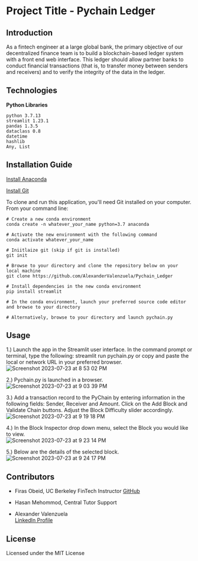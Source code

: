 # Project Title - Pychain Ledger

## Introduction
As a fintech engineer at a large global bank, the primary objective of our decentralized finance team is to build a blockchain-based ledger system with a front end web interface.  This ledger should allow partner banks to conduct financial transactions (that is, to transfer money between senders and receivers) and to verify the integrity of the data in the ledger.

## Technologies
**Python Libraries**

`python 3.7.13`<br>
`streamlit 1.23.1`<br>
`pandas 1.3.5`<br>
`dataclass 0.8`<br>
`datetime`<br>
`hashlib`<br>
`Any, List`

## Installation Guide

[Install Anaconda](https://www.anaconda.com/download/)

[Install Git](https://git-scm.com/downloads) 

To clone and run this application, you'll need Git installed on your computer.
From your command line:
```
# Create a new conda environment
conda create -n whatever_your_name python=3.7 anaconda

# Activate the new environment with the following command
conda activate whatever_your_name

# Iniitlaize git (skip if git is installed)
git init

# Browse to your directory and clone the repository below on your local machine
git clone https://github.com/AlexanderValenzuela/Pychain_Ledger

# Install dependencies in the new conda environment
pip install streamlit

# In the conda environment, launch your preferred source code editor and browse to your directory

# Alternatively, browse to your directory and launch pychain.py

```

## Usage

1.) Launch the app in the Streamlit user interface. In the command prompt or terminal, type the following: streamlit run pychain.py or copy and paste the local or network URL in your preferred browser.<br>
![Screenshot 2023-07-23 at 8 53 02 PM](https://github.com/AlexanderValenzuela/PyChain_Ledger/assets/111409358/de0b2ff2-bbc0-46dc-8277-194240c70ccd)

2.) Pychain.py is launched in a browser.  
![Screenshot 2023-07-23 at 9 03 39 PM](https://github.com/AlexanderValenzuela/PyChain_Ledger/assets/111409358/c3043c8f-6ea7-4fb0-9d09-84e7b462695c)

3.) Add a transaction record to the PyChain by entering information in the following fields: Sender, Receiver and Amount.  Click on the Add Block and Validate Chain buttons.  Adjust the Block Difficulty slider accordingly.<br>
![Screenshot 2023-07-23 at 9 19 18 PM](https://github.com/AlexanderValenzuela/PyChain_Ledger/assets/111409358/b9af39b2-1a80-44ca-bd59-1e4f7900a4f4)


4.) In the Block Inspector drop down menu, select the Block you would like to view.<br>
![Screenshot 2023-07-23 at 9 23 14 PM](https://github.com/AlexanderValenzuela/PyChain_Ledger/assets/111409358/050d3fb2-0821-4448-a30f-ff776610425a)

5.) Below are the details of the selected block.<br>
![Screenshot 2023-07-23 at 9 24 17 PM](https://github.com/AlexanderValenzuela/PyChain_Ledger/assets/111409358/5081f9f7-644e-4d44-9fb0-d16ae273ec3e)


## Contributors
- Firas Obeid, UC Berkeley FinTech Instructor
[GitHub](<https://github.com/firobeid>)

- Hasan Mehommod, Central Tutor Support

- Alexander Valenzuela<br>
[LinkedIn Profile](<https://www.linkedin.com/in/alex-valenzuela-97826842/>)


## License
Licensed under the MIT License


